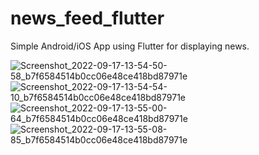 # news_feed_flutter

Simple Android/iOS App using Flutter for displaying news.

![Screenshot_2022-09-17-13-54-50-58_b7f6584514b0cc06e48ce418bd87971e](https://user-images.githubusercontent.com/88532016/190854419-5d45e545-76ce-4562-a3c8-d31dfd2cd26e.jpg)
![Screenshot_2022-09-17-13-54-54-10_b7f6584514b0cc06e48ce418bd87971e](https://user-images.githubusercontent.com/88532016/190854428-781f4924-3bde-4534-a74b-fd0711501c45.jpg)
![Screenshot_2022-09-17-13-55-00-64_b7f6584514b0cc06e48ce418bd87971e](https://user-images.githubusercontent.com/88532016/190854434-f4dbed71-d640-479c-b261-a01a1a17d2b0.jpg)
![Screenshot_2022-09-17-13-55-08-85_b7f6584514b0cc06e48ce418bd87971e](https://user-images.githubusercontent.com/88532016/190854472-f71a0845-7e8c-4efe-bfff-c48005a1835f.jpg)
